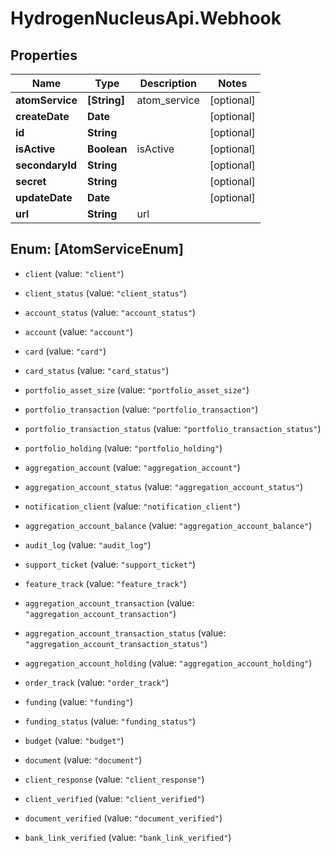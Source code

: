 # HydrogenNucleusApi.Webhook

## Properties
Name | Type | Description | Notes
------------ | ------------- | ------------- | -------------
**atomService** | **[String]** | atom_service | [optional] 
**createDate** | **Date** |  | [optional] 
**id** | **String** |  | [optional] 
**isActive** | **Boolean** | isActive | [optional] 
**secondaryId** | **String** |  | [optional] 
**secret** | **String** |  | [optional] 
**updateDate** | **Date** |  | [optional] 
**url** | **String** | url | 


<a name="[AtomServiceEnum]"></a>
## Enum: [AtomServiceEnum]


* `client` (value: `"client"`)

* `client_status` (value: `"client_status"`)

* `account_status` (value: `"account_status"`)

* `account` (value: `"account"`)

* `card` (value: `"card"`)

* `card_status` (value: `"card_status"`)

* `portfolio_asset_size` (value: `"portfolio_asset_size"`)

* `portfolio_transaction` (value: `"portfolio_transaction"`)

* `portfolio_transaction_status` (value: `"portfolio_transaction_status"`)

* `portfolio_holding` (value: `"portfolio_holding"`)

* `aggregation_account` (value: `"aggregation_account"`)

* `aggregation_account_status` (value: `"aggregation_account_status"`)

* `notification_client` (value: `"notification_client"`)

* `aggregation_account_balance` (value: `"aggregation_account_balance"`)

* `audit_log` (value: `"audit_log"`)

* `support_ticket` (value: `"support_ticket"`)

* `feature_track` (value: `"feature_track"`)

* `aggregation_account_transaction` (value: `"aggregation_account_transaction"`)

* `aggregation_account_transaction_status` (value: `"aggregation_account_transaction_status"`)

* `aggregation_account_holding` (value: `"aggregation_account_holding"`)

* `order_track` (value: `"order_track"`)

* `funding` (value: `"funding"`)

* `funding_status` (value: `"funding_status"`)

* `budget` (value: `"budget"`)

* `document` (value: `"document"`)

* `client_response` (value: `"client_response"`)

* `client_verified` (value: `"client_verified"`)

* `document_verified` (value: `"document_verified"`)

* `bank_link_verified` (value: `"bank_link_verified"`)




